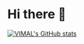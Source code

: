 # Hi there 👋

[![VIMAL's GitHub stats](https://github-readme-stats.vercel.app/api?username=Vimalraj-D)](https://github.com/Vimalraj-d/github-readme-stats)
<!--
**Vimalraj-D/Vimalraj-D** is a ✨ _special_ ✨ repository because its `README.md` (this file) appears on your GitHub profile.

Here are some ideas to get you started:

- 🔭 I’m currently working on ...
- 🌱 I’m currently learning ...
- 👯 I’m looking to collaborate on ...
- 🤔 I’m looking for help with ...
- 💬 Ask me about ...
- 📫 How to reach me: ...
- 😄 Pronouns: ...
- ⚡ Fun fact: ...
-->
